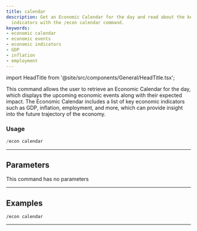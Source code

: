 ```yaml
---
title: calendar
description: Get an Economic Calendar for the day and read about the key economic
  indicators with the /econ calendar command.
keywords:
- economic calendar
- economic events
- economic indicators
- GDP
- inflation
- employment
---
```


import HeadTitle from '@site/src/components/General/HeadTitle.tsx';

<HeadTitle title="calendar - Economy - Discord - Reference | OpenBB Bot Docs" />

This command allows the user to retrieve an Economic Calendar for the day, which displays the upcoming economic events along with their expected impact. The Economic Calendar includes a list of key economic indicators such as GDP, inflation, employment, and more, which can provide insight into the future trajectory of the economy.

### Usage

```python wordwrap
/econ calendar
```

---

## Parameters

This command has no parameters



---

## Examples

```
/econ calendar
```
---
